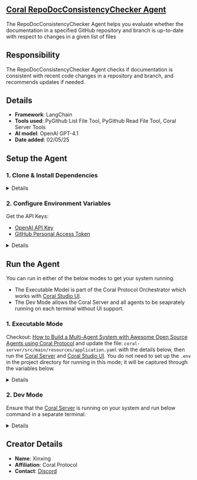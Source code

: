 ## [Coral RepoDocConsistencyChecker Agent](https://github.com/Coral-Protocol/Coral-RepoDocConsistencyChecker-Agent)
 
The RepoDocConsistencyChecker Agent helps you evaluate whether the documentation in a specified GitHub repository and branch is up-to-date with respect to changes in a given list of files

## Responsibility

The RepoDocConsistencyChecker Agent checks if documentation is consistent with recent code changes in a repository and branch, and recommends updates if needed.

## Details
- **Framework**: LangChain
- **Tools used**: PyGithub List File Tool, PyGithub Read File Tool, Coral Server Tools
- **AI model**: OpenAI GPT-4.1
- **Date added**: 02/05/25

## Setup the Agent

### 1. Clone & Install Dependencies

<details>  

```bash
# In a new terminal clone the repository:
git clone https://github.com/Coral-Protocol/Coral-RepoDocConsistencyChecker-Agent.git

# Navigate to the project directory:
cd Coral-RepoDocConsistencyChecker-Agent

# Download and run the UV installer, setting the installation directory to the current one
curl -LsSf https://astral.sh/uv/install.sh | env UV_INSTALL_DIR=$(pwd) sh

# Create a virtual environment named `.venv` using UV
uv venv .venv

# Activate the virtual environment
source .venv/bin/activate

# install uv
pip install uv

# Install dependencies from `pyproject.toml` using `uv`:
uv sync
```

</details>

### 2. Configure Environment Variables

Get the API Keys:
- [OpenAI API Key](https://platform.openai.com/api-keys)
- [GitHub Personal Access Token](https://github.com/settings/tokens)

<details>

```bash
# Create .env file in project root
cp -r .env.example .env
```
</details>

## Run the Agent

You can run in either of the below modes to get your system running.  

- The Executable Model is part of the Coral Protocol Orchestrator which works with [Coral Studio UI](https://github.com/Coral-Protocol/coral-studio).  
- The Dev Mode allows the Coral Server and all agents to be seaprately running on each terminal without UI support.  

### 1. Executable Mode

Checkout: [How to Build a Multi-Agent System with Awesome Open Source Agents using Coral Protocol](https://github.com/Coral-Protocol/existing-agent-sessions-tutorial-private-temp) and update the file: `coral-server/src/main/resources/application.yaml` with the details below, then run the [Coral Server](https://github.com/Coral-Protocol/coral-server) and [Coral Studio UI](https://github.com/Coral-Protocol/coral-studio). You do not need to set up the `.env` in the project directory for running in this mode; it will be captured through the variables below.

<details>

For Linux or MAC:

```bash
# PROJECT_DIR="/PATH/TO/YOUR/PROJECT"

applications:
  - id: "app"
    name: "Default Application"
    description: "Default application for testing"
    privacyKeys:
      - "default-key"
      - "public"
      - "priv"

registry:
  repo_docconsistencychecker_agent:
    options:
      - name: "API_KEY"
        type: "string"
        description: "API key for the service"
      - name: "GITHUB_ACCESS_TOKEN"
        type: "string"
        description: "key for the github service"
    runtime:
      type: "executable"
      command: ["bash", "-c", "${PROJECT_DIR}/run_agent.sh main.py"]
      environment:
        - name: "API_KEY"
          from: "API_KEY"
        - name: "GITHUB_ACCESS_TOKEN"
          from: "GITHUB_ACCESS_TOKEN"
        - name: "MODEL_NAME"
          value: "gpt-4.1"
        - name: "MODEL_PROVIDER"
          value: "openai"
        - name: "MODEL_TOKEN"
          value: "16000"
        - name: "MODEL_TEMPERATURE"
          value: "0.3"

```

For Windows, create a powershell command (run_agent.ps1) and run:

```bash
command: ["powershell","-ExecutionPolicy", "Bypass", "-File", "${PROJECT_DIR}/run_agent.ps1","main.py"]
```

</details>

### 2. Dev Mode

Ensure that the [Coral Server](https://github.com/Coral-Protocol/coral-server) is running on your system and run below command in a separate terminal.

<details>

```bash
# Input:
Could you please help me check if the doc in the branch 'repo-understanding+unit-test-advice' of the repo 'renxinxing123/software-testing-agents-test' covered all changes from the updated file '4-langchain-RepoUnderstandingAgent.py' and '5-langchain-RepoUnitTestAdvisorAgent.py'.

# Output:
**Documentation Consistency Analysis for Updated Files:**

**Changed Files:**
- 4-langchain-RepoUnderstandingAgent.py
- 5-langchain-RepoUnitTestAdvisorAgent.py

**Relevant Documentation File Reviewed:**
- README.md

---

**Analysis:**

Both changed files implement new or updated agents for repository understanding and unit test advising. The README.md provides an overview of the agents, their responsibilities, and usage instructions for the system. It describes the roles of the "RepoUnderstandingAgent" and "RepoUnitTestAdvisorAgent" in the context of the multi-agent workflow, including their purpose and how they interact with the system.

**Findings:**
- The README.md does mention the existence and purpose of these agents, but it does not provide detailed usage instructions, configuration options, or specific workflow examples for these two agents.
- There is no section in the README.md that explains how to invoke these agents directly, what input parameters they require, or what output to expect.
- The agent scripts themselves contain detailed docstrings and workflow comments, but this information is not surfaced in the documentation.

**Recommendations:**
1. **Add Agent-Specific Sections:**
   - Add dedicated subsections in the README.md for "RepoUnderstandingAgent" and "RepoUnitTestAdvisorAgent".
   - Include a brief description, usage instructions (how to invoke, required arguments), and example input/output for each agent.
2. **Document Parameters and Workflow:**
   - Clearly document any environment variables, configuration, or prerequisites specific to these agents.
   - Provide a sample workflow showing how these agents fit into the overall system (e.g., how to trigger a repository analysis or test coverage evaluation).
3. **Update Usage Examples:**
   - If these agents can be invoked independently, add example commands or API calls.
   - If they are only used as part of the multi-agent workflow, clarify their role and how users interact with them.

**Summary:**
- The documentation is **partially up-to-date**: the agents are mentioned, but detailed usage and configuration instructions for the updated files are missing.
- Updating the README.md as recommended will improve clarity and help users leverage the new/updated agent functionalities.

Let me know if you need example documentation text or further breakdowns!
```

</details>


## Creator Details
- **Name**: Xinxing
- **Affiliation**: Coral Protocol
- **Contact**: [Discord](https://discord.com/invite/Xjm892dtt3)
